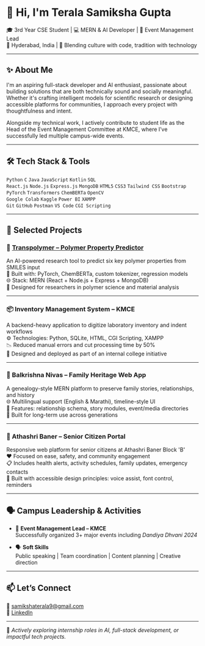 # 👋 Hi, I'm Terala Samiksha Gupta

🎓 3rd Year CSE Student | 💻 MERN & AI Developer | 🎯 Event Management Lead  
📍 Hyderabad, India | 🌿 Blending culture with code, tradition with technology

---

## ✨ About Me

I'm an aspiring full-stack developer and AI enthusiast, passionate about building solutions that are both technically sound and socially meaningful. Whether it's crafting intelligent models for scientific research or designing accessible platforms for communities, I approach every project with thoughtfulness and intent.

Alongside my technical work, I actively contribute to student life as the Head of the Event Management Committee at KMCE, where I’ve successfully led multiple campus-wide events.

---

## 🛠️ Tech Stack & Tools

`Python` `C` `Java` `JavaScript` `Kotlin` `SQL`  
`React.js` `Node.js` `Express.js` `MongoDB` `HTML5` `CSS3` `Tailwind CSS` `Bootstrap`  
`PyTorch` `Transformers` `ChemBERTa` `OpenCV`  
`Google Colab` `Kaggle` `Power BI` `XAMPP`  
`Git` `GitHub` `Postman` `VS Code` `CGI Scripting`  


---

## 📂 Selected Projects

### 🔬 [Transpolymer – Polymer Property Predictor](https://github.com/tsamikshagupta/Transpolymer-PS)  
An AI-powered research tool to predict six key polymer properties from SMILES input  
🧪 Built with: PyTorch, ChemBERTa, custom tokenizer, regression models  
🌐 Stack: MERN (React + Node.js + Express + MongoDB)  
🧠 Designed for researchers in polymer science and material analysis  

---

### 📦 Inventory Management System – KMCE  
A backend-heavy application to digitize laboratory inventory and indent workflows  
⚙️ Technologies: Python, SQLite, HTML, CGI Scripting, XAMPP  
📉 Reduced manual errors and cut processing time by 50%  
🏫 Designed and deployed as part of an internal college initiative

---

### 🏡 Balkrishna Nivas – Family Heritage Web App  
A genealogy-style MERN platform to preserve family stories, relationships, and history  
🌐 Multilingual support (English & Marathi), timeline-style UI  
📁 Features: relationship schema, story modules, event/media directories  
🎯 Built for long-term use across generations

---

### 👵 Athashri Baner – Senior Citizen Portal  
Responsive web platform for senior citizens at Athashri Baner Block 'B'  
❤️ Focused on ease, safety, and community engagement  
📋 Includes health alerts, activity schedules, family updates, emergency contacts  
🧓 Built with accessible design principles: voice assist, font control, reminders  

---

## 🗣️ Campus Leadership & Activities  

- 🎤 **Event Management Lead – KMCE**  
  Successfully organized 3+ major events including *Dandiya Dhvani 2024*

- 🗣️ **Soft Skills**  
  Public speaking | Team coordination | Content planning | Creative direction

---

## 📫 Let’s Connect  

📧 [samikshaterala9@gmail.com](mailto:samikshaterala9@gmail.com)  
🔗 [LinkedIn](https://www.linkedin.com/in/tsamikshagupta)

---

🎯 *Actively exploring internship roles in AI, full-stack development, or impactful tech projects.*

